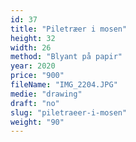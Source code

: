 ```yaml
---
id: 37
title: "Piletræer i mosen"
height: 32
width: 26
method: "Blyant på papir"
year: 2020
price: "900"
fileName: "IMG_2204.JPG"
medie: "drawing"
draft: "no"
slug: "piletraeer-i-mosen"
weight: "90"
---
```

